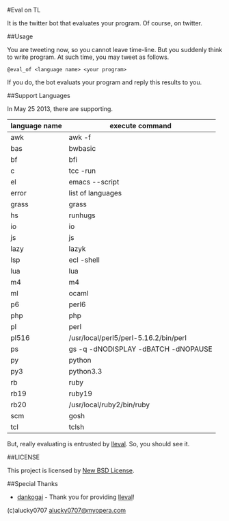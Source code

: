 #Eval on TL

It is the twitter bot that evaluates your program. Of course, on twitter.

##Usage

You are tweeting now, so you cannot leave time-line. But you suddenly think to write program. At such time, you may tweet as follows.

```
@eval_of <language name> <your program>
```

If you do, the bot evaluats your program and reply this results to you.

##Support Languages

In May 25 2013, there are supporting.

|language name|execute command|
|-------------|---------------|
|awk|awk -f|
|bas|bwbasic|
|bf|bfi|
|c|tcc -run|
|el|emacs --script|
|error|list of languages|
|grass|grass|
|hs|runhugs|
|io|io|
|js|js|
|lazy|lazyk|
|lsp|ecl -shell|
|lua|lua|
|m4|m4|
|ml|ocaml|
|p6|perl6|
|php|php|
|pl|perl|
|pl516|/usr/local/perl5/perl-5.16.2/bin/perl|
|ps|gs -q -dNODISPLAY -dBATCH -dNOPAUSE|
|py|python|
|py3|python3.3|
|rb|ruby|
|rb19|ruby19|
|rb20|/usr/local/ruby2/bin/ruby|
|scm|gosh|
|tcl|tclsh|

But, really evaluating is entrusted by [lleval]. So, you should see it.

##LICENSE

This project is licensed by [New BSD License](http://www.freebsd.org/copyright/freebsd-license.html).

##Special Thanks
                                                      
 * [dankogai](https://twitter.com/#!/dankogai) - Thank you for providing [lleval]!

(c)alucky0707 <alucky0707@myopera.com>

[lleval]: http://colabv6.dan.co.jp/lleval.html
